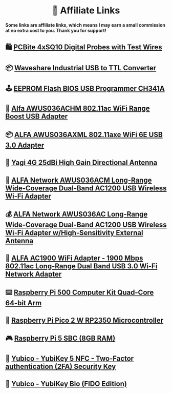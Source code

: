 <h1 align="center">
 🛒 Affiliate Links
  </h1>

#### Some links are affiliate links, which means I may earn a small commission at no extra cost to you. Thank you for support!

## 🛍️ [PCBite 4xSQ10 Digital Probes with Test Wires](https://amzn.to/4f4CbRr)

## 📦 [Waveshare Industrial USB to TTL Converter](https://amzn.to/4h6SqPY)

## 🕹 [EEPROM Flash BIOS USB Programmer CH341A](https://amzn.to/3BKu12p)

## 📶 [Alfa AWUS036ACHM 802.11ac WiFi Range Boost USB Adapter](https://amzn.to/405zlYg)

## 📦 [ALFA AWUS036AXML 802.11axe WiFi 6E USB 3.0 Adapter](https://amzn.to/3YoGwtg)

## 🔭 [Yagi 4G 25dBi High Gain Directional Antenna](https://amzn.to/3zY4uCr)

## 🎁 [ALFA Network AWUS036ACM Long-Range Wide-Coverage Dual-Band AC1200 USB Wireless Wi-Fi Adapter](https://amzn.to/3DFn4jW)

## 💰 [ALFA Network AWUS036AC Long-Range Wide-Coverage Dual-Band AC1200 USB Wireless Wi-Fi Adapter w/High-Sensitivity External Antenna](https://amzn.to/4gMJFdc)

## 📡 [ALFA AC1900 WiFi Adapter - 1900 Mbps 802.11ac Long-Range Dual Band USB 3.0 Wi-Fi Network Adapter](https://amzn.to/41WgdwI)

## ⌨️ [Raspberry Pi 500 Computer Kit Quad-Core 64-bit Arm](https://amzn.to/4jG78OC)

## 🎲 [Raspberry Pi Pico 2 W RP2350 Microcontroller](https://amzn.to/4lYifEp)

## 🎮 [Raspberry Pi 5 SBC (8GB RAM)](https://amzn.to/3Z4H5s5)

## 🔑 [Yubico - YubiKey 5 NFC - Two-Factor authentication (2FA) Security Key](https://amzn.to/3F6n2Tn)

## 🔐 [Yubico - YubiKey Bio (FIDO Edition)](https://amzn.to/4j2o2pO)

